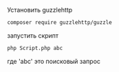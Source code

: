 Установить guzzlehttp
```bash
composer require guzzlehttp/guzzle
```
запустить скрипт
```bash
php Script.php abc
```
где 'abc' это поисковый запрос
